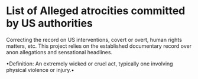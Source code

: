 # List of Alleged atrocities committed by US authorities
Correcting the record on US interventions, covert or overt, human rights matters, etc. This project relies on the established documentary record over anon allegations and sensational headlines.

•Definition: An extremely wicked or cruel act, typically one involving physical violence or injury.•
